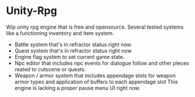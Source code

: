 # Unity-Rpg
Wip unity rpg engine that is free and opensource. Several tested systems like a functioning inventory and item system. 
* Battle system that's in refractor status right now.
* Quest system that's in refractor status right now
* Engine flag system to set current game state.
* Npc editor that includes npc events for dialogue follow and other pieces reated to cutscene or quests.
* Weapon / armor system that includes appendage slots for weapon armor types and application of buffers to each appendage slot
This engine is lacking a proper pause menu UI right now.
